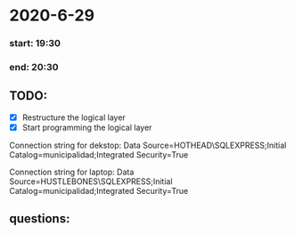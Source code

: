 # 2020-6-29
### start: 19:30
### end: 20:30
## TODO:
- [x] Restructure the logical layer
- [x] Start programming the logical layer

Connection string for dekstop: 
Data Source=HOTHEAD\SQLEXPRESS;Initial Catalog=municipalidad;Integrated Security=True

Connection string for laptop:
Data Source=HUSTLEBONES\SQLEXPRESS;Initial Catalog=municipalidad;Integrated Security=True



## questions: